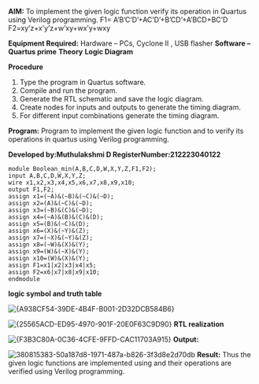 **AIM:**
To implement the given logic function verify its operation in Quartus using Verilog programming.
F1= A’B’C’D’+AC’D’+B’CD’+A’BCD+BC’D 
F2=xy’z+x’y’z+w’xy+wx’y+wxy

**Equipment Required:**
Hardware – PCs, Cyclone II , USB flasher
**Software – Quartus prime**
**Theory**
**Logic Diagram**

**Procedure**
1.	Type the program in Quartus software.
2.	Compile and run the program.
3.	Generate the RTL schematic and save the logic diagram.
4.	Create nodes for inputs and outputs to generate the timing diagram.
5.	For different input combinations generate the timing diagram.

**Program:**
Program to implement the given logic function and to verify its operations in quartus using Verilog programming. 

**Developed by:Muthulakshmi D
RegisterNumber:212223040122**
```
module Boolean_min(A,B,C,D,W,X,Y,Z,F1,F2);
input A,B,C,D,W,X,Y,Z;
wire x1,x2,x3,x4,x5,x6,x7,x8,x9,x10;
output F1,F2;
assign x1=(~A)&(~B)&(~C)&(~D);
assign x2=(A)&(~C)&(~D);
assign x3=(~B)&(C)&(~D);
assign x4=(~A)&(B)&(C)&(D);
assign x5=(B)&(~C)&(D);
assign x6=(X)&(~Y)&(Z);
assign x7=(~X)&(~Y)&(Z);
assign x8=(~W)&(X)&(Y);
assign x9=(W)&(~X)&(Y);
assign x10=(W)&(X)&(Y);
assign F1=x1|x2|x3|x4|x5;
assign F2=x6|x7|x8|x9|x10;
endmodule
```
**logic symbol and truth table**

![{A938CF54-39DE-4B4F-B001-2D32DCB584B6}](https://github.com/user-attachments/assets/003ece39-e191-4e01-88bd-164cd8e734a4)

![{25565ACD-ED95-4970-901F-20E0F63C9D90}](https://github.com/user-attachments/assets/30ffc492-5d4f-4341-8743-e99e6f61bd77)
**RTL realization**

![{F3B3C80A-0C36-4CFE-9FFD-CAC11703A915}](https://github.com/user-attachments/assets/5be29395-3423-43c2-bd7d-8798806b2102)
**Output:**

![380815383-50a187d8-1971-487a-b826-3f3d8e2d70db](https://github.com/user-attachments/assets/4c32010a-4581-4a3d-9902-5d8c546d8a2f)
**Result:**
Thus the given logic functions are implemented using and their operations are verified using Verilog programming.
